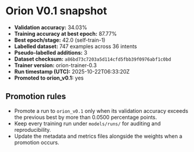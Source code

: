 # Orion V0.1 snapshot

- **Validation accuracy:** 34.03%
- **Training accuracy at best epoch:** 87.77%
- **Best epoch/stage:** 42.0 (self-train-1)
- **Labelled dataset:** 747 examples across 36 intents
- **Pseudo-labelled additions:** 3
- **Dataset checksum:** `a86bd73c7203a5d114cfd5fbb39f0976abf1c0bd`
- **Trainer version:** orion-trainer-0.3
- **Run timestamp (UTC):** 2025-10-22T06:33:20Z
- **Promoted to orion_v0.1:** yes

## Promotion rules
- Promote a run to `orion_v0.1` only when its validation accuracy exceeds the previous best by more than 0.0500 percentage points.
- Keep every training run under `models/runs/` for auditing and reproducibility.
- Update the metadata and metrics files alongside the weights when a promotion occurs.